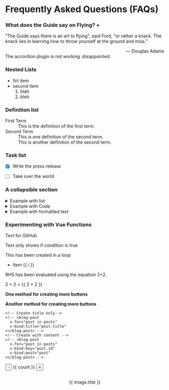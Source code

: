 <h1> Frequently Asked Questions (FAQs) </h1>

<h3> What does the Guide say on Flying? + </h3>   

“The Guide says there is an art to flying", said Ford, "or rather a knack. The knack lies in learning how to throw yourself at the ground and miss.”
<div style="text-align: right"> &#151; Douglas Adams </div>
The accordion plugin is not working :disappointed:

<h3> Nested Lists </h3>   

- firt item
- second item
	1. blah
	2. bleh


### Definition list

<dl>
 <dt>First Term</dt>
 <dd>This is the definition of the first term.</dd>
 <dt>Second Term</dt>
 <dd>This is one definition of the second term. </dd>
 <dd>This is another definition of the second term.</dd>
</dl>


### Task list
- [x] Write the press release
- [ ] Take over the world


### A collapsible section 

<details><summary> Example with list</summary><p>

  
  1. A numbered
  2. list
      * With some
      * Sub bullets
</p></details>


<details><summary>  Example with Code </summary><p>

  Here is some text
  
  ```javascript
    function logSometing(something) {
      console.log(`Logging: ${something}`);
    }
  ```
</p></details>


<details><summary> Example with formatted text </summary><p>

## _formatted_ **heading** with [a](link)

Collapsible until here.
</p></details>


### Experimenting with Vue Functions 

<output data-lang="output">
  <p v-if="false"> Text for GitHub</p>

  <p v-if="true"> Text only shows if condition is true</p>

  This has been created in a loop 
  <ul>
    <li v-for="i in 3">Item {{ i }}</li>
  </ul>

  RHS has been evaluated using the equation 2+2.
  <p>2 + 2 = {{ 2 + 2 }}</p>
</output>


<!-- <button-counter></button-counter> -->

**One method for creating more buttons**

<more-button-counters></more-button-counters>

**Another method for creating more buttons**

<output data-lang="output">
  <div>
    <span v-for="counter in 4"> 
      <button-counter></button-counter> 
    </span>
  </div>

</output>

<blog-post v-bind:post= "{title='this is my title', content: 'a'}"></blog-post>


<!-- <output data-lang="output"> -->
  <!-- <div id="multiple-blog-post"> -->
    <!-- Create title only-->
    <!-- <blog-post
      v-for="post in posts"
      v-bind:title="post.title"
    ></blog-post> -->
    <!-- Create with content -->
    <!-- <blog-post
      v-for="post in posts"
      v-bind:key="post.id"
      v-bind:post="post"
    ></blog-post> -->
  <!-- </div> -->
<!-- </output> -->

<!-- <script>
  new Vue({
    el: "#multiple-blog-post",
    data: {
      posts : [
        { id: 1, title: 'My journey with Vue', content:'loren ipsum' },
        { id: 2, title: 'Blogging with Vue', content:'loren ipsum' },
        { id: 3, title: 'Why Vue is so fun', content:'loren ipsum' },
      ]
    },
  });
</script> -->



<output data-lang="output">
  <p>
    <button @click="count -= 1">-</button>
    {{ count }}
    <button @click="count += 1">+</button>
  </p>
</output>


<output data-lang="output">
  <div style="display: flex;">
    <figure v-for="image in images" style="flex: 1; text-align: center;">
      <img :src="image.url">
      <figcaption>{{ image.title }}</figcaption>
    </figure>
  </div>
</output>


<!-- 
<script>
  Vue.createApp({
    // Options...
  }).mount('#example');
</script> -->

<!-- <script src="accordion.html"></script> -->


<!-- <span v-html="accordion"></span></p> -->